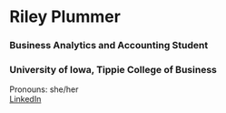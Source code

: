 # Riley Plummer
### Business Analytics and Accounting Student
### University of Iowa, Tippie College of Business
Pronouns: she/her
<br>
[LinkedIn](https://www.linkedin.com/in/riley-plummer-668448183/)

<!--
**rileyplummer/rileyplummer** is a ✨ _special_ ✨ repository because its `README.md` (this file) appears on your GitHub profile.

Here are some ideas to get you started:

- 🔭 I’m currently working on ...
- 🌱 I’m currently learning ...
- 👯 I’m looking to collaborate on ...
- 🤔 I’m looking for help with ...
- 💬 Ask me about ...
- 📫 How to reach me: ...
- 😄 Pronouns: ...
- ⚡ Fun fact: ...
-->
